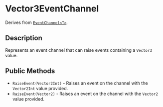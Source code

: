 # Vector3EventChannel

Derives from [`EventChannel<T>`](event-channel-generic.md).

## Description

Represents an event channel that can raise events containing a `Vector3` value.

## Public Methods

- `RaiseEvent(Vector2Int)` - Raises an event on the channel with the `Vector2Int` value provided.
- `RaiseEvent(Vector2)` - Raises an event on the channel with the `Vector2` value provided.
